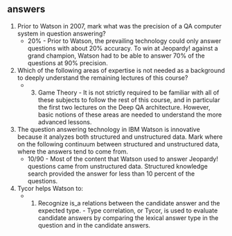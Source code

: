 answers
--------
1. Prior to Watson in 2007, mark what was the precision of a QA computer system in question answering? 
    - 20% - Prior to Watson, the prevailing technology could only answer questions with about 20% accuracy. To win at Jeopardy! against a grand champion, Watson had to be able to answer 70% of the questions at 90% precision.
2. Which of the following areas of expertise is not needed as a background to deeply understand the remaining lectures of this course?
    - 3. Game Theory - It is not strictly required to be familiar with all of these subjects to follow the rest of this course, and in particular the first two lectures on the Deep QA architecture. However, basic notions of these areas are needed to understand the more advanced lessons.
3. The question answering technology in IBM Watson is innovative because it analyzes both structured and unstructured data. Mark where on the following continuum between structured and unstructured data, where the answers tend to come from.
    - 10/90 - Most of the content that Watson used to answer Jeopardy! questions came from unstructured data. Structured knowledge search provided the answer for less than 10 percent of the questions.
4. Tycor helps Watson to:
	- 1. Recognize is_a relations between the candidate answer and the expected type. - Type correlation, or Tycor, is used to evaluate candidate answers by comparing the lexical answer type in the question and in the candidate answers.